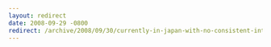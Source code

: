 ```yaml
---
layout: redirect
date: 2008-09-29 -0800
redirect: /archive/2008/09/30/currently-in-japan-with-no-consistent-internet-access.aspx/
---
```

